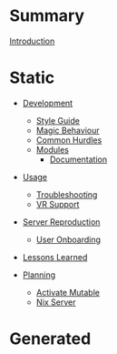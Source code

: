 # Summary

[Introduction](./readme.md)

# Static

<!-- TODO: Split this into two main sections: developer guide and user guide.
Dev guide is for myself, user guide for anyone I set up to use my services,
or would want to use a desktop running NixOS (psycho, now I've given myself a full-time tech support role, how could I do this to myself?)
-->

- [Development](./development/readme.md)
  - [Style Guide](./development/style-guide.md)
  - [Magic Behaviour](./development/magic.md)
  - [Common Hurdles](./development/hurdles.md)
  - [Modules](./development/modules/readme.md)
    - [Documentation](./development/modules/docs.md)
- [Usage](./usage/readme.md)
  - [Troubleshooting](./usage/troubleshooting.md)
  - [VR Support](./usage/vr.md)
- [Server Reproduction](./reproduction/readme.md)
  - [User Onboarding](./reproduction/onboarding.md)
- [Lessons Learned](./lessons-learned.md)

- [Planning](./plan/readme.md)
  - [Activate Mutable](./plan/activate-mutable.md)
  - [Nix Server](./plan/nix-server.md)

# Generated
